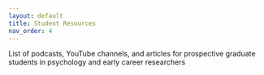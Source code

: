 ```yaml
---
layout: default
title: Student Resources
nav_order: 4
---
```


List of podcasts, YouTube channels, and articles for prospective graduate students in psychology and early career researchers